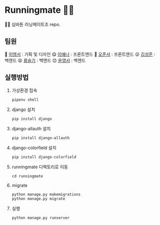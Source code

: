 # Runningmate 🏃🏻
🏃🏻 심바톤 러닝메이트조 repo.

## 팀원

🥰  [이영서](https://github.com/youngseo28) : 기획 및 디자인
😋  [이예나](https://github.com/yaena1223) : 프론트엔드
🤩  [오준서](https://github.com/AsherOh) : 프론트엔드
😜  [김성준](https://github.com/SeongJoon-K) : 백엔드
😝  [류슬기](https://github.com/Seulgigi) : 백엔드
😊  [윤영서](https://github.com/0seoYun) : 백엔드 


## 실행방법
1. 가상환경 접속
    
    ```
    pipenv shell
    ```
    
2. django 설치
    
    ```
    pip install django
    ```
    
3. django-allauth 설치
    
    ```
    pip install django-allauth
    ```
    
4. django-colorfield 설치
    
    ```
    pip install django-colorfield
    ```
    

5. runningmate 디렉토리로 이동
    
    ```
    cd runningmate
    ```
    
6. migrate
    
    ```
    python manage.py makemigrations
    python manage.py migrate
    ```
    
7. 실행
    
    ```
    python manage.py runserver
    ```
